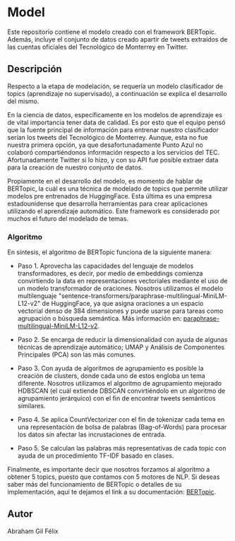# Model

Este repositorio contiene el modelo creado con el framework BERTopic. Además, incluye el conjunto de datos creado apartir de tweets extraídos de las cuentas oficiales del Tecnológico de Monterrey en Twitter.

## Descripción

Respecto a la etapa de modelación, se requería un modelo clasificador de topics (aprendizaje no supervisado), a continuación se explica el desarrollo del mismo. 

En la ciencia de datos, específicamente en los modelos de aprendizaje es de vital importancia tener data de calidad. Es por esto que el equipo pensó que la fuente principal de información para entrenar nuestro clasificador serían los tweets del Tecnológico de Monterrey. Aunque, esta no fue nuestra primera opción, ya que desafortunadamente Punto Azul no colaboró compartiéndonos información respecto a los servicios del TEC. Afortunadamente Twitter si lo hizo, y con su API fue posible extraer data para la creación de nuestro conjunto de datos.

Propiamente en el desarrollo del modelo, es momento de hablar de BERTopic, la cuál es una técnica de modelado de topics que permite utilizar modelos pre entrenados de HuggingFace. Esta última es una empresa estadounidense que desarrolla herramientas para crear aplicaciones utilizando el aprendizaje automático. Este framework es considerado por muchos el futuro del modelado de temas.

### Algoritmo

En síntesis, el algoritmo de BERTopic funciona de la siguiente manera: 
* Paso 1. Aprovecha las capacidades del lenguaje de modelos transformadores, es decir, por medio de embeddings comienza convirtiendo la data en representaciones vectoriales mediante el uso de un modelo transformador de oraciones. Nosotros utilizamos el modelo multilenguaje "sentence-transformers/paraphrase-multilingual-MiniLM-L12-v2" de HuggingFace, ya que asigna oraciones a un espacio vectorial denso de 384 dimensiones y puede usarse para tareas como agrupación o búsqueda semántica. Más información en: [paraphrase-multilingual-MiniLM-L12-v2](https://huggingface.co/sentence-transformers/paraphrase-multilingual-MiniLM-L12-v2).

* Paso 2. Se encarga de reducir la dimensionalidad con ayuda de algunas técnicas de aprendizaje automático; UMAP y Análisis de Componentes Principales (PCA) son las más comunes.

* Paso 3. Con ayuda de algoritmos de agrupamiento es posible la creación de clusters, donde cada uno de estos engloba un tema diferente. Nosotros utilizamos el algoritmo de agrupamiento mejorado HDBSCAN (el cuál extiende DBSCAN convirtiéndolo en un algoritmo de agrupamiento jerárquico) con el fin de encontrar tweets semánticos similares. 

* Paso 4. Se aplica CountVectorizer con el fin de tokenizar cada tema en una representación de bolsa de palabras (Bag-of-Words) para procesar los datos sin afectar las incrustaciones de entrada.

* Paso 5. Se calculan las palabras más representativas de cada topic con ayuda de un procedimiento TF-IDF basado en clases.

Finalmente, es importante decir que nosotros forzamos al algoritmo a obtener 5 topics, puesto que contamos con 5 motores de NLP. Si deseas saber más del funcionamiento de BERTopic o detalles de su implementación, aquí te dejamos el link a su documentación: [BERTopic](https://maartengr.github.io/BERTopic/index.html).

## Autor
Abraham Gil Félix
